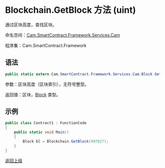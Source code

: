 # Blockchain.GetBlock 方法 (uint)

通过区块高度，查找区块。

命名空间：[Cam.SmartContract.Framework.Services.Cam](../../Cam.md)

程序集：Cam.SmartContract.Framework

## 语法

```c#
public static extern Cam.SmartContract.Framework.Services.Cam.Block GetBlock(uint height)
```

参数：区块高度（区块索引），无符号整型。

返回值：区块，[Block](../Block.md) 类型。

## 示例

```c#
public class Contract1 : FunctionCode
{
    public static void Main()
    {
        Block bl = Blockchain.GetBlock(997027);
    }
}
```





[返回上级](../Blockchain.md)